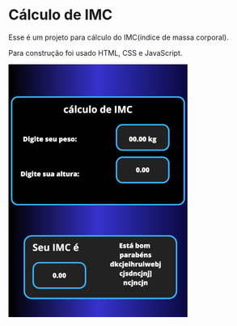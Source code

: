 <h1>Cálculo de IMC</h1>

<p> Esse é um projeto para cálculo do IMC(índice de massa corporal).</p>

<p>
Para construção foi usado HTML, CSS e JavaScript.</p>

<img src="src/imagens/card-imc.png">